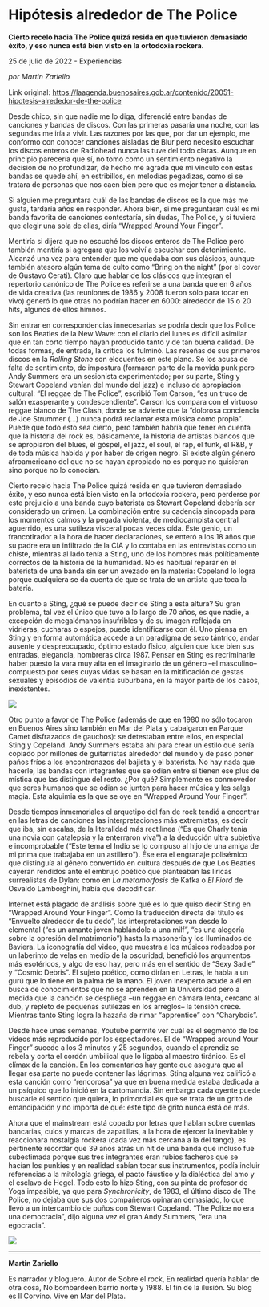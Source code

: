 # Hipótesis alrededor de The Police

**Cierto recelo hacia The Police quizá resida en que tuvieron demasiado éxito, y eso nunca está bien visto en la ortodoxia rockera.**

25 de julio de 2022 - Experiencias

_por Martin Zariello_

Link original: https://laagenda.buenosaires.gob.ar/contenido/20051-hipotesis-alrededor-de-the-police



Desde chico, sin que nadie me lo diga, diferencié entre bandas de canciones y bandas de discos. Con las primeras pasaría una noche, con las segundas me iría a vivir. Las razones por las que, por dar un ejemplo, me conformo con conocer canciones aisladas de Blur pero necesito escuchar los discos enteros de Radiohead nunca las tuve del todo claras. Aunque en principio parecería que sí, no tomo como un sentimiento negativo la decisión de no profundizar, de hecho me agrada que mi vínculo con estas bandas se quede ahí, en estribillos, en melodías pegadizas, como si se tratara de personas que nos caen bien pero que es mejor tener a distancia.




Si alguien me preguntara cuál de las bandas de discos es la que más me gusta, tardaría años en responder. Ahora bien, si me preguntaran cuál es mi banda favorita de canciones contestaría, sin dudas, The Police, y si tuviera que elegir una sola de ellas, diría “Wrapped Around Your Finger”.




Mentiría si dijera que no escuché los discos enteros de The Police pero también mentiría si agregara que los volví a escuchar con detenimiento. Alcanzó una vez para entender que me quedaba con sus clásicos, aunque también atesoro algún tema de culto como “Bring on the night” (por el cover de Gustavo Cerati). Claro que hablar de los clásicos que integran el repertorio canónico de The Police es referirse a una banda que en 6 años de vida creativa (las reuniones de 1986 y 2008 fueron sólo para tocar en vivo) generó lo que otras no podrían hacer en 6000: alrededor de 15 o 20 hits, algunos de ellos himnos.




Sin entrar en correspondencias innecesarias se podría decir que los Police son los Beatles de la New Wave: con el diario del lunes es difícil asimilar que en tan corto tiempo hayan producido tanto y de tan buena calidad. De todas formas, de entrada, la crítica los fulminó. Las reseñas de sus primeros discos en la *Rolling Stone* son elocuentes en este plano. Se los acusa de falta de sentimiento, de impostura (formaron parte de la movida punk pero Andy Summers era un sesionista experimentado; por su parte, Sting y Stewart Copeland venían del mundo del jazz) e incluso de apropiación cultural: “El reggae de The Police”, escribió Tom Carson, “es un truco de salón exasperante y condescendiente”. Carson los compara con el virtuoso reggae blanco de The Clash, donde se advierte que la “dolorosa conciencia de Joe Strummer (…) nunca podrá reclamar esta música como propia”. Puede que todo esto sea cierto, pero también habría que tener en cuenta que la historia del rock es, básicamente, la historia de artistas blancos que se apropiaron del blues, el góspel, el jazz, el soul, el rap, el funk, el R&B, y de toda música habida y por haber de origen negro. Si existe algún género afroamericano del que no se hayan apropiado no es porque no quisieran sino porque no lo conocían.




Cierto recelo hacia The Police quizá resida en que tuvieron demasiado éxito, y eso nunca está bien visto en la ortodoxia rockera, pero perderse por este prejuicio a una banda cuyo baterista es Stewart Copeland debería ser considerado un crimen. La combinación entre su cadencia sincopada para los momentos calmos y la pegada violenta, de mediocampista central aguerrido, es una sutileza visceral pocas veces oída. Este genio, un francotirador a la hora de hacer declaraciones, se enteró a los 18 años que su padre era un infiltrado de la CIA y lo contaba en las entrevistas como un chiste, mientras al lado tenía a Sting, uno de los hombres más políticamente correctos de la historia de la humanidad. No es habitual reparar en el baterista de una banda sin ser un avezado en la materia: Copeland lo logra porque cualquiera se da cuenta de que se trata de un artista que toca la batería.




En cuanto a Sting, ¿qué se puede decir de Sting a esta altura? Su gran problema, tal vez el único que tuvo a lo largo de 70 años, es que nadie, a excepción de megalómanos insufribles y de su imagen reflejada en vidrieras, cucharas o espejos, puede identificarse con él. Uno piensa en Sting y en forma automática accede a un paradigma de sexo tántrico, andar ausente y despreocupado, óptimo estado físico, alguien que luce bien sus entradas, elegancia, hombreras circa 1987. Pensar en Sting es recriminarle haber puesto la vara muy alta en el imaginario de un género –el masculino– compuesto por seres cuyas vidas se basan en la mitificación de gestas sexuales y episodios de valentía suburbana, en la mayor parte de los casos, inexistentes.




![](https://cdn.feater.me/files/images/309466/ec422aca-9bcc-4eb0-9797-f5cb923e7f3e.jpg)




Otro punto a favor de The Police (además de que en 1980 no sólo tocaron en Buenos Aires sino también en Mar del Plata y cabalgaron en Parque Camet disfrazados de gauchos): se detestaban entre ellos, en especial Sting y Copeland. Andy Summers estaba ahí para crear un estilo que sería copiado por millones de guitarristas alrededor del mundo y de paso poner paños fríos a los encontronazos del bajista y el baterista. No hay nada que hacerle, las bandas con integrantes que se odian entre sí tienen ese plus de mística que las distingue del resto. ¿Por qué? Simplemente es conmovedor que seres humanos que se odian se junten para hacer música y les salga magia. Esta alquimia es la que se oye en “Wrapped Around Your Finger”.




Desde tiempos inmemoriales el arquetipo del fan de rock tendió a encontrar en las letras de canciones las interpretaciones más extremistas, es decir que iba, sin escalas, de la literalidad más rectilínea (“Es que Charly tenía una novia con catalepsia y la enterraron viva”) a la deducción ultra subjetiva e incomprobable (“Este tema el Indio se lo compuso al hijo de una amiga de mi prima que trabajaba en un astillero”). Ése era el engranaje polisémico que distinguía al género convertido en cultura después de que Los Beatles cayeran rendidos ante el embrujo poético que planteaban las líricas surrealistas de Dylan: como en *La metamorfosis* de Kafka o *El Fiord* de Osvaldo Lamborghini, había que decodificar.




Internet está plagado de análisis sobre qué es lo que quiso decir Sting en “Wrapped Around Your Finger”. Como la traducción directa del título es “Envuelto alrededor de tu dedo”, las interpretaciones van desde lo elemental (“es un amante joven hablándole a una milf”, “es una alegoría sobre la opresión del matrimonio”) hasta la masonería y los Iluminados de Baviera. La iconografía del video, que muestra a los músicos rodeados por un laberinto de velas en medio de la oscuridad, benefició los argumentos más esotéricos, y algo de eso hay, pero más en el sentido de “Sexy Sadie” y “Cosmic Debris”. El sujeto poético, como dirían en Letras, le habla a un gurú que lo tiene en la palma de la mano. El joven inexperto acude a él en busca de conocimientos que no se aprenden en la Universidad pero a medida que la canción se despliega –un reggae en cámara lenta, cercano al dub, y repleto de pequeñas sutilezas en los arreglos– la tensión crece. Mientras tanto Sting logra la hazaña de rimar “apprentice” con “Charybdis”.




Desde hace unas semanas, Youtube permite ver cuál es el segmento de los videos más reproducido por los espectadores. El de “Wrapped around Your Finger” sucede a los 3 minutos y 25 segundos, cuando el aprendiz se rebela y corta el cordón umbilical que lo ligaba al maestro tiránico. Es el clímax de la canción. En los comentarios hay gente que asegura que al llegar esa parte no puede contener las lágrimas. Sting alguna vez calificó a esta canción como “rencorosa” ya que en buena medida estaba dedicada a un psíquico que lo inició en la cartomancia. Sin embargo cada oyente puede buscarle el sentido que quiera, lo primordial es que se trata de un grito de emancipación y no importa de qué: este tipo de grito nunca está de más.




Ahora que el mainstream está copado por letras que hablan sobre cuentas bancarias, culos y marcas de zapatillas, a la hora de ejercer la inevitable y reaccionara nostalgia rockera (cada vez más cercana a la del tango), es pertinente recordar que 39 años atrás un hit de una banda que incluso fue subestimada porque sus tres integrantes eran rubios facheros que se hacían los punkies y en realidad sabían tocar sus instrumentos, podía incluir referencias a la mitología griega, el pacto fáustico y la dialéctica del amo y el esclavo de Hegel. Todo esto lo hizo Sting, con su pinta de profesor de Yoga impasible, ya que para *Synchronicity*, de 1983, el último disco de The Police, no dejaba que sus dos compañeros opinaran demasiado, lo que llevó a un intercambio de puños con Stewart Copeland. “The Police no era una democracia”, dijo alguna vez el gran Andy Summers, “era una egocracia”.




[![](https://img.youtube.com/vi/svWINSRhQU0/0.jpg)](https://www.youtube.com/watch?v=svWINSRhQU0)




---




**Martin Zariello**




Es narrador y bloguero. Autor de Sobre el rock, En realidad quería hablar de otra cosa, No bombardeen barrio norte y 1988. El fin de la ilusión. Su blog es Il Corvino. Vive en Mar del Plata.



